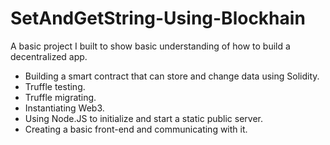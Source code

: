 # SetAndGetString-Using-Blockhain
A basic project I built to show basic understanding of how to build a decentralized app.
- Building a smart contract that can store and change data using Solidity.
- Truffle testing.
- Truffle migrating.
- Instantiating Web3.
- Using Node.JS to initialize and start a static public server.
- Creating a basic front-end and communicating with it.
